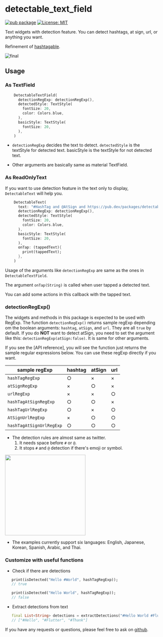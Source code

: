 # detectable_text_field

[![pub package](https://img.shields.io/pub/v/detectable_text_field.svg)](https://pub.dev/packages/detectable_text_field) <a href="https://opensource.org/licenses/MIT"><img src="https://img.shields.io/badge/license-MIT-purple.svg" alt="License: MIT"></a>

Text widgets with detection feature. You can detect hashtags, at sign, url, or anything you want.

Refinement of [hashtagable](https://pub.dev/packages/hashtagable).

![final](https://user-images.githubusercontent.com/43510799/101687421-ce4f7880-3aad-11eb-9723-f92b00ce05b8.gif)

## Usage

### As TextField

```dart
    DetectableTextField(
      detectionRegExp: detectionRegExp(),
      detectedStyle: TextStyle(
        fontSize: 20,
        color: Colors.blue,
      ),
      basicStyle: TextStyle(
        fontSize: 20,
      ),
    )
```
- `detectionRegExp` decides the text to detect. `detectedStyle` is the textStyle for detected text. basicStyle is the textStyle for not detected text.

- Other arguments are basically same as material TextField.

### As ReadOnlyText

If you want to use detection feature in the text only to display, `DetectableText` will help you.

```dart
    DetectableText(
      text: "#HashTag and @AtSign and https://pub.dev/packages/detectable_text_field",
      detectionRegExp: detectionRegExp(),
      detectedStyle: TextStyle(
        fontSize: 20,
        color: Colors.blue,
      ),
      basicStyle: TextStyle(
        fontSize: 20,
      ),
      onTap: (tappedText){
        print(tappedText);
      },
    )
```

Usage of the arguments like `detectionRegExp` are same as the ones in `DetectableTextField`.

The argument `onTap(String)` is called when user tapped a detected text.

You can add some actions in this callback with the tapped text.

### detectionRegExp()

The widgets and methods in this package is expected to be used with RegExp. The function `detectionRegExp()` returns sample regExp depending om the boolean arguments: `hashtag`, `atSign`, and `url`.
They are all `true` by default. If you do **NOT** want to detect atSign, you need to set the argument like this: `detectionRegExp(atSign:false)`. It is same for other arguments.

If you see the [API reference], you will see the function just returns the sample regular expressions below. You can use these regExp directly if you want.

| sample regExp | hashtag | atSign | url |
| --- | --- | --- | ---- |
| `hashTagRegExp` |○|×|×|
| `atSignRegExp`|×|○|×|
| `urlRegExp`|×|×|○|
| `hashTagAtSignRegExp`|○|○|×|
| `hashTagUrlRegExp`|○|×|○|
| `AtSignUrlRegExp`|×|○|○|
| `hashTagAtSignUrlRegExp`|○|○|○|


- The detection rules are almost same as twitter.
   1. It needs space before `#` or `@`.
   2. It stops `#` and `@` detection if there's emoji or symbol.


<img src ="https://user-images.githubusercontent.com/43510799/93002102-3655f780-f56f-11ea-8193-1753a69e23bc.jpg" width = "265"/>

- The examples currently support six languages: English, Japanese, Korean, Spanish, Arabic, and Thai.

### Customize with useful functions

- Check if there are detections

```dart
   print(isDetected("Hello #World", hashTagRegExp));
   // true

   print(isDetected("Hello World", hashTagRegExp));
   // false

```
- Extract detections from text

```dart
   final List<String> detections = extractDetections("#Hello World #Flutter Dart #Thank you", hashTagRegExp);
   // ["#Hello", "#Flutter", "#Thank"]

```

If you have any requests or questions, please feel free to ask on [github](https://github.com/santa112358/detectable_text_field/issues).
